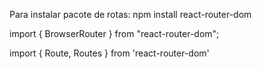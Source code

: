 Para instalar pacote de rotas: npm install react-router-dom

import { BrowserRouter } from "react-router-dom";

import { Route, Routes } from 'react-router-dom'

